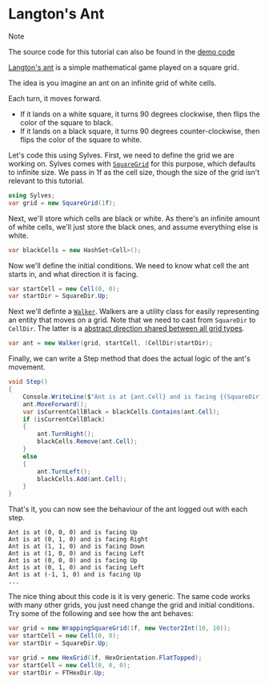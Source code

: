 # Langton's Ant

> [!Note]
> The source code for this tutorial can also be found in the <a href="https://github.com/BorisTheBrave/sylves-demos/tree/main/Assets/Langton">demo code</a>

[Langton's ant](https://en.wikipedia.org/wiki/Langton%27s_ant) is a simple mathematical game played on a square grid.

The idea is you imagine an ant on an infinite grid of white cells.

Each turn, it moves forward.
* If it lands on a white square, it turns 90 degrees clockwise, then flips the color of the square to black.
* If it lands on a black square, it turns 90 degrees counter-clockwise, then flips the color of the square to white.

Let's code this using Sylves. First, we need to define the grid we are working on. Sylves comes with [`SquareGrid`](../grids/squaregrid.md) for this purpose, which defaults to infinite size. We pass in 1f as the cell size, though the size of the grid isn't relevant to this tutorial.

```csharp
using Sylves;
var grid = new SquareGrid(1f);
```

Next, we'll store which cells are black or white. As there's an infinite amount of white cells, we'll just store the black ones, and assume everything else is white.

```csharp
var blackCells = new HashSet<Cell>();
```

Now we'll define the initial conditions. We need to know what cell the ant starts in, and what direction it is facing.

```csharp
var startCell = new Cell(0, 0);
var startDir = SquareDir.Up;
```

Next we'll definte a [`Walker`](xref:Sylves.Walker). Walkers are a utility class for easily representing an entity that moves on a grid. Note that we need to cast from `SquareDir` to `CellDir`. The latter is a [abstract direction shared between all grid types](../concepts/index.md#abstract-and-specific-types).

```csharp
var ant = new Walker(grid, startCell, (CellDir)startDir);
```

Finally, we can write a Step method that does the actual logic of the ant's movement.

```csharp
void Step()
{
    Console.WriteLine($"Ant is at {ant.Cell} and is facing {(SquareDir)ant.Dir}");
    ant.MoveForward();
    var isCurrentCellBlack = blackCells.Contains(ant.Cell);
    if (isCurrentCellBlack)
    {
        ant.TurnRight();
        blackCells.Remove(ant.Cell);
    }
    else
    {
        ant.TurnLeft();
        blackCells.Add(ant.Cell);
    }
}
```

That's it, you can now see the behaviour of the ant logged out with each step.
```
Ant is at (0, 0, 0) and is facing Up
Ant is at (0, 1, 0) and is facing Right
Ant is at (1, 1, 0) and is facing Down
Ant is at (1, 0, 0) and is facing Left
Ant is at (0, 0, 0) and is facing Up
Ant is at (0, 1, 0) and is facing Left
Ant is at (-1, 1, 0) and is facing Up
...
```

The nice thing about this code is it is very generic. The same code works with many other grids, you just need change the grid and initial conditions. Try some of the following and see how the ant behaves:


```csharp
var grid = new WrappingSquareGrid(1f, new Vector2Int(10, 10));
var startCell = new Cell(0, 0);
var startDir = SquareDir.Up;
```
```csharp
var grid = new HexGrid(1f, HexOrientation.FlatTopped);
var startCell = new Cell(0, 0, 0);
var startDir = FTHexDir.Up;
```